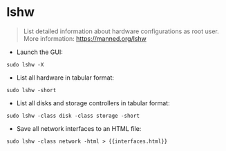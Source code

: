# lshw

> List detailed information about hardware configurations as root user.
> More information: <https://manned.org/lshw>

- Launch the GUI:

`sudo lshw -X`

- List all hardware in tabular format:

`sudo lshw -short`

- List all disks and storage controllers in tabular format:

`sudo lshw -class disk -class storage -short`

- Save all network interfaces to an HTML file:

`sudo lshw -class network -html > {{interfaces.html}}`

